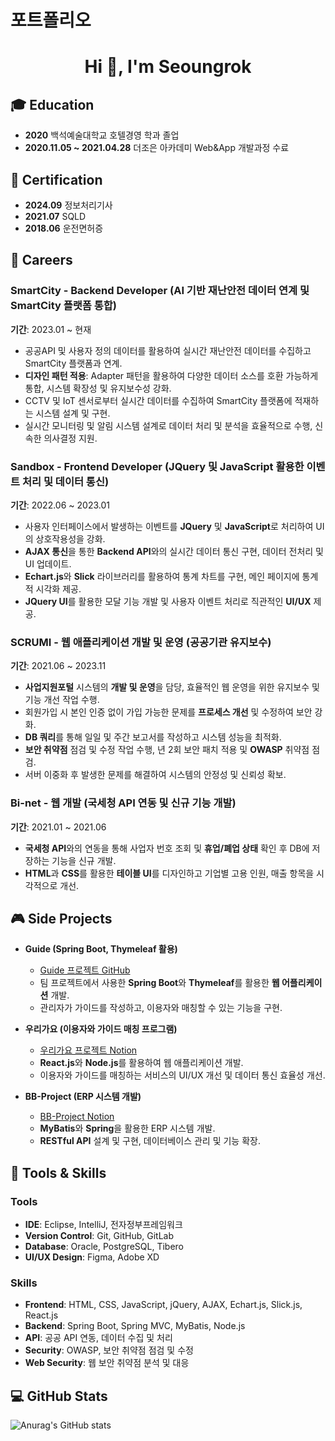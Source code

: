 # 포트폴리오

<h1 align="center">Hi 👋, I'm Seoungrok</h1>

## 🎓 Education
- **2020** 백석예술대학교 호텔경영 학과 졸업
- **2020.11.05 ~ 2021.04.28** 더조은 아카데미 Web&App 개발과정 수료

## 🪪 Certification
- **2024.09** 정보처리기사
- **2021.07** SQLD
- **2018.06** 운전면허증

## 🔭 Careers

### **SmartCity - Backend Developer (AI 기반 재난안전 데이터 연계 및 SmartCity 플랫폼 통합)**  
**기간**: 2023.01 ~ 현재
- 공공API 및 사용자 정의 데이터를 활용하여 실시간 재난안전 데이터를 수집하고 SmartCity 플랫폼과 연계.
- **디자인 패턴 적용**: Adapter 패턴을 활용하여 다양한 데이터 소스를 호환 가능하게 통합, 시스템 확장성 및 유지보수성 강화.
- CCTV 및 IoT 센서로부터 실시간 데이터를 수집하여 SmartCity 플랫폼에 적재하는 시스템 설계 및 구현.
- 실시간 모니터링 및 알림 시스템 설계로 데이터 처리 및 분석을 효율적으로 수행, 신속한 의사결정 지원.

### **Sandbox - Frontend Developer (JQuery 및 JavaScript 활용한 이벤트 처리 및 데이터 통신)**
**기간**: 2022.06 ~ 2023.01
- 사용자 인터페이스에서 발생하는 이벤트를 **JQuery** 및 **JavaScript**로 처리하여 UI의 상호작용성을 강화.
- **AJAX 통신**을 통한 **Backend API**와의 실시간 데이터 통신 구현, 데이터 전처리 및 UI 업데이트.
- **Echart.js**와 **Slick** 라이브러리를 활용하여 통계 차트를 구현, 메인 페이지에 통계적 시각화 제공.
- **JQuery UI**를 활용한 모달 기능 개발 및 사용자 이벤트 처리로 직관적인 **UI/UX** 제공.

### **SCRUMI - 웹 애플리케이션 개발 및 운영 (공공기관 유지보수)**
**기간**: 2021.06 ~ 2023.11
- **사업지원포털** 시스템의 **개발 및 운영**을 담당, 효율적인 웹 운영을 위한 유지보수 및 기능 개선 작업 수행.
- 회원가입 시 본인 인증 없이 가입 가능한 문제를 **프로세스 개선** 및 수정하여 보안 강화.
- **DB 쿼리**를 통해 일일 및 주간 보고서를 작성하고 시스템 성능을 최적화.
- **보안 취약점** 점검 및 수정 작업 수행, 년 2회 보안 패치 적용 및 **OWASP** 취약점 점검.
- 서버 이중화 후 발생한 문제를 해결하여 시스템의 안정성 및 신뢰성 확보.

### **Bi-net - 웹 개발 (국세청 API 연동 및 신규 기능 개발)**
**기간**: 2021.01 ~ 2021.06
- **국세청 API**와의 연동을 통해 사업자 번호 조회 및 **휴업/폐업 상태** 확인 후 DB에 저장하는 기능을 신규 개발.
- **HTML**과 **CSS**를 활용한 **테이블 UI**를 디자인하고 기업별 고용 인원, 매출 항목을 시각적으로 개선.

## 🎮 Side Projects

- **Guide (Spring Boot, Thymeleaf 활용)**  
  - [Guide 프로젝트 GitHub](https://github.com/SEOUNGROKSHIN/spring_guide)
  - 팀 프로젝트에서 사용한 **Spring Boot**와 **Thymeleaf**를 활용한 **웹 어플리케이션** 개발.
  - 관리자가 가이드를 작성하고, 이용자와 매칭할 수 있는 기능을 구현.

- **우리가요 (이용자와 가이드 매칭 프로그램)**  
  - [우리가요 프로젝트 Notion](https://www.notion.so/projectshin/15a0b1895b9e4fa7bc2c7758d59ba698)
  - **React.js**와 **Node.js**를 활용하여 웹 애플리케이션 개발.
  - 이용자와 가이드를 매칭하는 서비스의 UI/UX 개선 및 데이터 통신 효율성 개선.

- **BB-Project (ERP 시스템 개발)**  
  - [BB-Project Notion](https://www.notion.so/projectshin/BB-Project-Mybatis-Spring-ea8ec746d4d941668ea3f993f2bc3497)
  - **MyBatis**와 **Spring**을 활용한 ERP 시스템 개발.
  - **RESTful API** 설계 및 구현, 데이터베이스 관리 및 기능 확장.

## 📝 Tools & Skills
### **Tools**
- **IDE**: Eclipse, IntelliJ, 전자정부프레임워크
- **Version Control**: Git, GitHub, GitLab
- **Database**: Oracle, PostgreSQL, Tibero
- **UI/UX Design**: Figma, Adobe XD

### **Skills**
- **Frontend**: HTML, CSS, JavaScript, jQuery, AJAX, Echart.js, Slick.js, React.js
- **Backend**: Spring Boot, Spring MVC, MyBatis, Node.js
- **API**: 공공 API 연동, 데이터 수집 및 처리
- **Security**: OWASP, 보안 취약점 점검 및 수정
- **Web Security**: 웹 보안 취약점 분석 및 대응

## 💻 GitHub Stats
![Anurag's GitHub stats](https://github-readme-stats.vercel.app/api?username=SEOUNGROKSHIN&show_icons=true&theme=shadow_blue)
